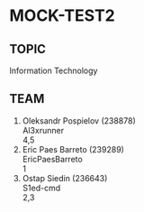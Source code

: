 # MOCK-TEST2
## TOPIC
Information Technology
## TEAM
1. Oleksandr Pospielov  (238878)  
   Al3xrunner  
   4,5
2. Eric Paes Barreto (239289)  
   EricPaesBarreto  
   1
3. Ostap Siedin (236643)  
   S1ed-cmd  
   2,3
